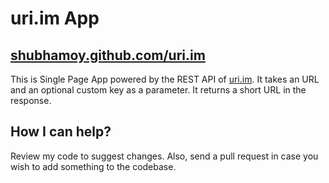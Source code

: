 # uri.im App
## [shubhamoy.github.com/uri.im](https://shubhamoy.github.com/uri.im)
This is Single Page App powered by the REST API of [uri.im](http://uri.im). It takes an URL and an optional custom key as a parameter. It returns a short URL in the response.

## How I can help?
Review my code to suggest changes. Also, send a pull request in case you wish to add something to the codebase.